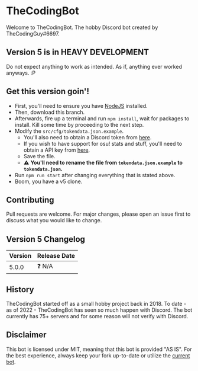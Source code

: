 # TheCodingBot
Welcome to TheCodingBot. The hobby Discord bot created by TheCodingGuy#6697.

## Version 5 is in HEAVY DEVELOPMENT
Do not expect anything to work as intended. As if, anything ever worked anyways. :P

## Get this version goin'!
- First, you'll need to ensure you have [NodeJS](https://nodejs.org/) installed.
- Then, download this branch.
- Afterwards, fire up a terminal and run `npm install`, wait for packages to install. Kill some time by proceeding to the next step.
- Modify the `src/cfg/tokendata.json.example`.
  - You'll also need to obtain a Discord token from [here](https://discord.com/developers/applications/).
  - If you wish to have support for osu! stats and stuff, you'll need to obtain a API key from [here](https://osu.ppy.sh/p/api/).
  - Save the file.
  - :warning: **You'll need to rename the file from `tokendata.json.example` to `tokendata.json`.**
- Run `npm run start` after changing everything that is stated above.
- Boom, you have a v5 clone.

## Contributing
Pull requests are welcome. For major changes, please open an issue first to discuss what you would like to change.


## Version 5 Changelog

| Version | Release Date |
| ------- | ------------ |
| 5.0.0   | ❓ N/A       |


## History
TheCodingBot started off as a small hobby project back in 2018. To date - as of 2022 - TheCodingBot has seen so much happen with Discord. The bot currently has 75+ servers and for some reason will not verify with Discord.

## Disclaimer
This bot is licensed under MIT, meaning that this bot is provided "AS IS". For the best experience, always keep your fork up-to-date or utilize the [current bot](https://discord.com/oauth2/authorize?client_id=438532019924893707&permissions=8&scope=applications.commands%20bot).
